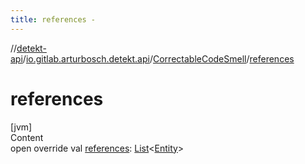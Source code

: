 ```yaml
---
title: references -
---
```

//[detekt-api](../../index.md)/[io.gitlab.arturbosch.detekt.api](../index.md)/[CorrectableCodeSmell](index.md)/[references](references.md)



# references  
[jvm]  
Content  
open override val [references](references.md): [List](https://kotlinlang.org/api/latest/jvm/stdlib/kotlin.collections/-list/index.html)<[Entity](../-entity/index.md)>  



